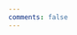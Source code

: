 ```yaml
---
comments: false
---
```

<script type="text/javascript" src="//qzonestyle.gtimg.cn/qzone/hybrid/app/404/search_children.js" charset="utf-8" homePageUrl="http://yoursite.com/yourPage.html" homePageName="回到我的主页"></script>
